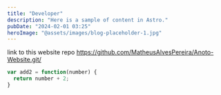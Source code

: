 ```yaml
---
title: "Developer"
description: "Here is a sample of content in Astro."
pubDate: "2024-02-01 03:25"
heroImage: "@assets/images/blog-placeholder-1.jpg"
---
```




link to this website repo <https://github.com/MatheusAlvesPereira/Anoto-Website.git/>

```js
var add2 = function(number) {
  return number + 2;
}
```